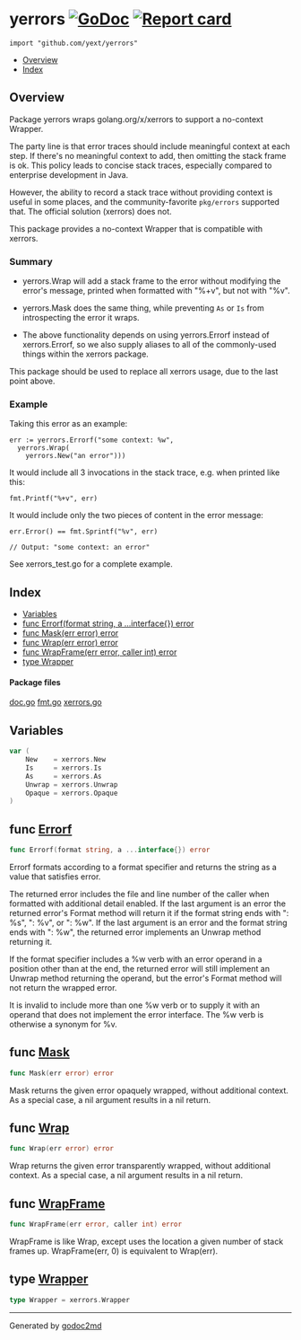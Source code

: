 

# yerrors [![GoDoc](https://godoc.org/github.com/yext/yerrors?status.svg)](http://godoc.org/github.com/yext/yerrors) [![Report card](https://goreportcard.com/badge/github.com/yext/yerrors)](https://goreportcard.com/report/github.com/yext/yerrors)
`import "github.com/yext/yerrors"`

* [Overview](#pkg-overview)
* [Index](#pkg-index)

## <a name="pkg-overview">Overview</a>
Package yerrors wraps golang.org/x/xerrors to support a no-context Wrapper.

The party line is that error traces should include meaningful context at each
step. If there's no meaningful context to add, then omitting the stack frame
is ok. This policy leads to concise stack traces, especially compared to
enterprise development in Java.

However, the ability to record a stack trace without providing context is
useful in some places, and the community-favorite `pkg/errors` supported
that. The official solution (xerrors) does not.

This package provides a no-context Wrapper that is compatible with xerrors.

### Summary

- yerrors.Wrap will add a stack frame to the error without modifying the
  error's message, printed when formatted with "%+v", but not with "%v".

- yerrors.Mask does the same thing, while preventing `As` or `Is` from
  introspecting the error it wraps.

- The above functionality depends on using yerrors.Errorf instead of
  xerrors.Errorf, so we also supply aliases to all of the commonly-used
  things within the xerrors package.

This package should be used to replace all xerrors usage, due to the last
point above.

### Example
Taking this error as an example:


	err := yerrors.Errorf("some context: %w",
	  yerrors.Wrap(
	    yerrors.New("an error")))

It would include all 3 invocations in the stack trace, e.g. when printed like
this:


	fmt.Printf("%+v", err)

It would include only the two pieces of content in the error message:


	err.Error() == fmt.Sprintf("%v", err)

	// Output: "some context: an error"

See xerrors_test.go for a complete example.




## <a name="pkg-index">Index</a>
* [Variables](#pkg-variables)
* [func Errorf(format string, a ...interface{}) error](#Errorf)
* [func Mask(err error) error](#Mask)
* [func Wrap(err error) error](#Wrap)
* [func WrapFrame(err error, caller int) error](#WrapFrame)
* [type Wrapper](#Wrapper)


#### <a name="pkg-files">Package files</a>
[doc.go](/src/target/doc.go) [fmt.go](/src/target/fmt.go) [xerrors.go](/src/target/xerrors.go)



## <a name="pkg-variables">Variables</a>
``` go
var (
    New    = xerrors.New
    Is     = xerrors.Is
    As     = xerrors.As
    Unwrap = xerrors.Unwrap
    Opaque = xerrors.Opaque
)
```


## <a name="Errorf">func</a> [Errorf](/src/target/fmt.go?s=1321:1371#L38)
``` go
func Errorf(format string, a ...interface{}) error
```
Errorf formats according to a format specifier and returns the string as a
value that satisfies error.

The returned error includes the file and line number of the caller when
formatted with additional detail enabled. If the last argument is an error
the returned error's Format method will return it if the format string ends
with ": %s", ": %v", or ": %w". If the last argument is an error and the
format string ends with ": %w", the returned error implements an Unwrap
method returning it.

If the format specifier includes a %w verb with an error operand in a
position other than at the end, the returned error will still implement an
Unwrap method returning the operand, but the error's Format method will not
return the wrapped error.

It is invalid to include more than one %w verb or to supply it with an
operand that does not implement the error interface. The %w verb is otherwise
a synonym for %v.



## <a name="Mask">func</a> [Mask](/src/target/xerrors.go?s=996:1022#L40)
``` go
func Mask(err error) error
```
Mask returns the given error opaquely wrapped, without additional context.
As a special case, a nil argument results in a nil return.



## <a name="Wrap">func</a> [Wrap](/src/target/xerrors.go?s=470:496#L22)
``` go
func Wrap(err error) error
```
Wrap returns the given error transparently wrapped, without additional context.
As a special case, a nil argument results in a nil return.



## <a name="WrapFrame">func</a> [WrapFrame](/src/target/xerrors.go?s=718:761#L31)
``` go
func WrapFrame(err error, caller int) error
```
WrapFrame is like Wrap, except uses the location a given number of stack frames up.
WrapFrame(err, 0) is equivalent to Wrap(err).




## <a name="Wrapper">type</a> [Wrapper](/src/target/xerrors.go?s=170:200#L10)
``` go
type Wrapper = xerrors.Wrapper
```













- - -
Generated by [godoc2md](http://godoc.org/github.com/davecheney/godoc2md)
